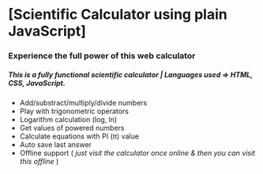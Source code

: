 # [Scientific Calculator using plain JavaScript]
### Experience the full power of this web calculator

##### This is a fully functional scientific calculator | Languages used => HTML, CSS, JavaScript.

- Add/substract/multiply/divide numbers
- Play with trigonometric operators
- Logarithm calculation (log, ln)
- Get values of powered numbers
- Calculate equations with PI (π) value
- Auto save last answer
- Offline support ( *just visit the calculator once online & then you can visit this offline* )


